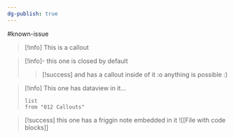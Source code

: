 ```yaml
---
dg-publish: true
---
```

#known-issue 

> [!info]
> This is a callout


> [!info]- this one is closed by default
> > [!success] and has a callout inside of it :o
> > anything is possible :)


> [!info] This one has dataview in it...
> ```dataview
> list 
> from "012 Callouts"
> ```

> [!success] this one has a friggin note embedded in it 
> ![[File with code blocks]]


